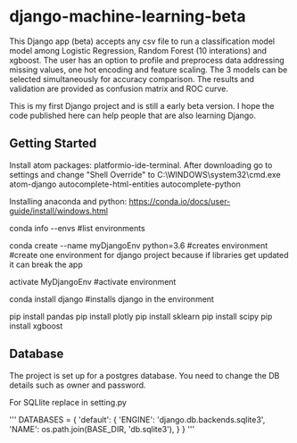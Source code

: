 # django-machine-learning-beta

This Django app (beta) accepts any csv file to run a classification model model among Logistic Regression, Random Forest (10 interations) and xgboost. The user has an option to profile and preprocess data addressing missing values, one hot encoding and feature scaling. The 3 models can be selected simultaneously for accuracy comparison. The results and validation are provided as confusion matrix and ROC curve.

This is my first Django project and is still a early beta version. I hope the code published here
can help people that are also learning Django.

## Getting Started

Install atom
packages:
platformio-ide-terminal. After downloading go to settings and change "Shell Override" to C:\WINDOWS\system32\cmd.exe
atom-django
autocomplete-html-entities
autocomplete-python

Installing anaconda and python:
https://conda.io/docs/user-guide/install/windows.html

conda info --envs #list environments

conda create --name myDjangoEnv python=3.6 #creates environment #create one environment for django project because if libraries get updated it can break the app

activate MyDjangoEnv #activate environment

conda install django #installs django in the environment 

pip install pandas
pip install plotly
pip install sklearn
pip install scipy
pip install xgboost


## Database

The project is set up for a postgres database. You need to change the DB details such as owner and password.

For SQLlite replace in setting.py

'''
DATABASES = {
    'default': {
        'ENGINE': 'django.db.backends.sqlite3',
        'NAME': os.path.join(BASE_DIR, 'db.sqlite3'),
    }
}
'''